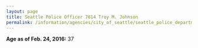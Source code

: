 ```yaml
---
layout: page
title: Seattle Police Officer 7614 Troy M. Johnson
permalink: /information/agencies/city_of_seattle/seattle_police_department/copbook/7614/
---
```


**Age as of Feb. 24, 2016:** 37
